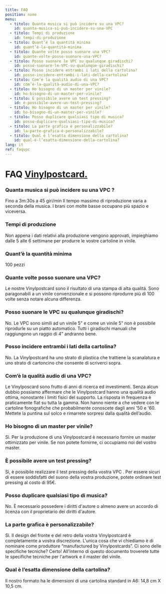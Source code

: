 ```yaml
---
title: FAQ
position: none
menu:
  - titolo: Quanta musica si può incidere su una VPC?
    id: quanta-musica-si-può-incidere-su-una-VPC
  - titolo: Tempi di produzione
    id: tempi-di-produzione
  - titolo: Quant’è la quantità minima
    id: quant’è-la-quantità-minima
  - titolo: Quante volte posso suonare una VPC?
    id: quante-volte-posso-suonare-una-VPC?
  - titolo: Posso suonare le VPC su qualunque giradischi?
    id: posso-suonare-le-VPC-su-qualunque-giradischi?
  - titolo: Posso incidere entrambi i lati della cartolina?
    id: posso-incidere-entrambi-i-lati-della-cartolina?
  - titolo: Com’è la qualità audio di una VPC?
    id: com’è-la-qualità-audio-di-una-VPC?
  - titolo: Ho bisogno di un master per vinile?
    id: ho-bisogno-di-un-master-per-vinile?
  - titolo: È possibile avere un test pressing?
    id: è-possibile-avere-un-test-pressing?
  - titolo: Ho bisogno di un master per vinile?
    id: ho-bisogno-di-un-master-per-vinile?
  - titolo: Posso duplicare qualsiasi tipo di musica?
    id: posso-duplicare-qualsiasi-tipo-di-musica?
  - titolo: La parte grafica è personalizzabile?
    id: la-parte-grafica-è-personalizzabile?
  - titolo: Qual è l’esatta dimensione della cartolina?
    id: qual-è-l’esatta-dimensione-della-cartolina?                            
lang: it
ref: faqvpc
---
```


# FAQ <a href="/vpc/">Vinylpostcard.</a>

### Quanta musica si può incidere su una VPC ?
Fino a 3m:30s a 45 giri/min 
Il tempo massimo di riproduzione varia a seconda della musica. I brani con molte basse occupano più spazio e viceversa.

### Tempi di produzione
Non appena i dati relativi alla produzione vengono approvati, impieghiamo dalle 5 alle 6 settimane per produrre le vostre cartoline in vinile. 

### Quant’è la quantità minima
100 pezzi

### Quante volte posso suonare una VPC?
Le nostre Vinylpostcard sono il risultato di una stampa di alta qualità. Sono paragonabili a un vinile convenzionale e si possono riprodurre più di 100 volte senza notare alcuna differenza.

### Posso suonare le VPC su qualunque giradischi?
No. Le VPC sono simili ad un vinile 5” e come un vinile 5” non è possibile riprodurle su un piatto automatico. Tutti i giradischi manuali che raggiungono un raggio di 4” andranno bene.
 
### Posso incidere entrambi i lati della cartolina?
No. La Vinylpostcard ha uno strato di plastica che trattiene la scanalatura e uno strato di cartoncino che consente di scriverci sopra.

### Com’è la qualità audio di una VPC?
Le Vinylposcard sono frutto di anni di ricerca ed investimenti. Senza alcun dubbio possiamo affermare che le Vinylpostcard hanno una qualità audio ottima, nonostante i limiti fisici del supporto. La risposta in frequenza è praticamente flat su tutta la gamma.  Non hanno niente a che vedere con le cartoline fonografiche che probabilmente conoscete dagli anni '50 e '60.  Mettete la puntina sul solco e rimarrete sorpresi dalla qualità dell’audio.

### Ho bisogno di un master per vinile?
Sì. Per la produzione di una Vinylpostcard è necessario fornire un master ottimizzato per vinile. Se non potete fornirne, ci occupiamo noi del vostro master.

### È possibile avere un test pressing?
Sì, è possibile realizzare il test pressing della vostra VPC . Per essere sicuri di essere soddisfatti del suono della vostra produzione, potete ordinare test pressing al costo di 95€.

### Posso duplicare qualsiasi tipo di musica?
No. È necessario possedere i diritti d'autore o almeno avere un accordo di licenza con il proprietario dei diritti d'autore.

### La parte grafica è personalizzabile?
Sì. Il design del fronte e del retro della vostra Vinylpostcard è completamente a vostra discrezione. L'unica cosa che vi chiediamo è di nominare come produttore “manufactured by Vinylpostcards”.
Ci sono delle specifiche tecniche?
Certo! All'interno di questo documento troverete tutte le specifiche tecniche per l'artwork e il master del vinile.

### Qual è l’esatta dimensione della cartolina?
Il nostro formato ha le dimensioni di una cartolina standard in A6:
14,8 cm X 10,5 cm. 
